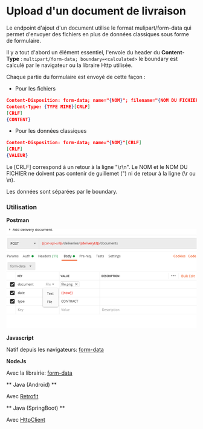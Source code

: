 # Upload d'un document de livraison

Le endpoint d'ajout d'un document utilise le format mulipart/form-data qui permet d'envoyer des fichiers en plus de données classiques sous forme de formulaire.

Il y a tout d'abord un élément essentiel, l'envoie du header du **Content-Type** : `multipart/form-data; boundary=<calculated>` le boundary est calculé par le navigateur ou la libraire Http utilisée.

Chaque partie du formulaire est envoyé de cette façon :

- Pour les fichiers 

```json
Content-Disposition: form-data; name="{NOM}"; filename="{NOM DU FICHIER}"[CRLF]
Content-Type: {TYPE MIME}[CRLF]
[CRLF]
{CONTENT}

```
- Pour les données classiques

```json
Content-Disposition: form-data; name="{NOM}"[CRLF]
[CRLF]
{VALEUR}
```

Le [CRLF] correspond à un retour à la ligne "\r\n". Le NOM et le NOM DU FICHIER ne doivent pas contenir de guillemet (") ni de retour à la ligne (\r ou \n).

Les données sont séparées par le boundary.


### Utilisation

**Postman**

![document](../../assets/images/upload-document.png)

**Javascript**

Natif depuis les navigateurs: [form-data](https://developer.mozilla.org/fr/docs/Web/API/FormData/FormData)

**NodeJs**

Avec la librairie: [form-data](https://www.npmjs.com/package/form-data)

** Java (Android) **

Avec [Retrofit](https://futurestud.io/tutorials/retrofit-2-how-to-upload-files-to-server)

** Java (SpringBoot) **

Avec [HttpClient](https://futurestud.io/tutorials/retrofit-2-how-to-upload-files-to-server)

